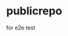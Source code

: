 # publicrepo
for e2e test




























































































































































































































































































































































































































































































































































































































































































































































































































































































































































































































































































































































































































































































































































































































































































































































































































































































































